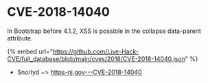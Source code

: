 # CVE-2018-14040

In Bootstrap before 4.1.2, XSS is possible in the collapse data-parent attribute.

{% embed url="https://github.com/Live-Hack-CVE/full_database/blob/main/cves/2018/CVE-2018-14040.json" %}


* Snorlyd ~> [https-nj.gov---CVE-2018-14040](https://www.alice-snow.ru/2018/database/cve-2018-14040/https-nj.gov---cve-2018-14040-snorlyd)